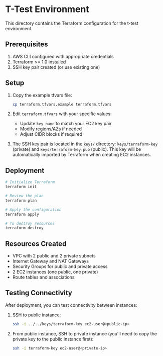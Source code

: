 # T-Test Environment

This directory contains the Terraform configuration for the t-test environment.

## Prerequisites

1. AWS CLI configured with appropriate credentials
2. Terraform >= 1.0 installed
3. SSH key pair created (or use existing one)

## Setup

1. Copy the example tfvars file:
   ```bash
   cp terraform.tfvars.example terraform.tfvars
   ```

2. Edit `terraform.tfvars` with your specific values:
   - Update `key_name` to match your EC2 key pair
   - Modify regions/AZs if needed
   - Adjust CIDR blocks if required

3. The SSH key pair is located in the `keys/` directory: `keys/terraform-key` (private) and `keys/terraform-key.pub` (public). This key will be automatically imported by Terraform when creating EC2 instances.

## Deployment

```bash
# Initialize Terraform
terraform init

# Review the plan
terraform plan

# Apply the configuration
terraform apply

# To destroy resources
terraform destroy
```

## Resources Created

- VPC with 2 public and 2 private subnets
- Internet Gateway and NAT Gateways
- Security Groups for public and private access
- 2 EC2 instances (one public, one private)
- Route tables and associations

## Testing Connectivity

After deployment, you can test connectivity between instances:

1. SSH to public instance:
   ```bash
   ssh -i ../../keys/terraform-key ec2-user@<public-ip>
   ```

2. From public instance, SSH to private instance (you'll need to copy the private key to the public instance first):
   ```bash
   ssh -i terraform-key ec2-user@<private-ip>
   ```